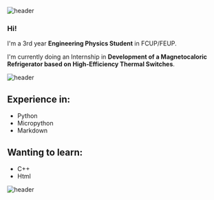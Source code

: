 ![header](https://capsule-render.vercel.app/api?type=waving&color=6495ED&height=200&section=header&text=About%20me&fontSize=90&fontColor=FFFFFF)
### Hi!

I'm a 3rd year **Engineering Physics Student** in FCUP/FEUP.

I'm currently doing an Internship in **Development of a Magnetocaloric Refrigerator based on High-Efficiency Thermal Switches**.

![header](https://capsule-render.vercel.app/api?type=soft&color=aac5f5&height=70&section=header&animation=scaleIn&text=Languages&fontSize=30&fontAlign=10&fontColor=FFFFFF)

## Experience in:
- Python
- Micropython
- Markdown

## Wanting to learn:
- C++
- Html

![header](https://capsule-render.vercel.app/api?type=waving&color=6495ED&height=100&section=footer&fontSize=90&fontColor=FFFFFF)
